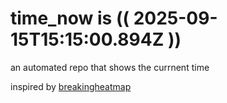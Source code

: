 # time_now is (( 2025-09-15T15:15:00.894Z ))

an automated repo that shows the currnent time

inspired by [breakingheatmap](https://github.com/breakingheatmap/breakingheatmap)